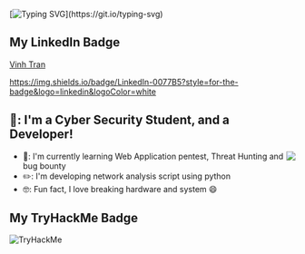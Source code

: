 [![Typing SVG](https://readme-typing-svg.herokuapp.com/?lines=Hi!+I+am+VTran;)](https://git.io/typing-svg)

## My LinkedIn Badge <br />
<div class="badge-base LI-profile-badge" data-locale="en_US" data-size="medium" data-theme="dark" data-type="VERTICAL" data-vanity="vinh-tran314" data-version="v1"><a class="badge-base__link LI-simple-link" href="https://www.linkedin.com/in/vinh-tran314?trk=profile-badge">Vinh Tran</a></div>

https://img.shields.io/badge/LinkedIn-0077B5?style=for-the-badge&logo=linkedin&logoColor=white

## 👋: I'm a Cyber Security Student, and a Developer!
<img align="right" src="https://media2.giphy.com/media/nDfwBfVsvYhPi/giphy.gif?cid=ecf05e47ywsgclvvh7szmca4tujz9odsf7dkd6hrf3oamdry&rid=giphy.gif&ct=g" />

- 📖: I'm currently learning Web Application pentest, Threat Hunting and bug bounty
- ✏️: I'm developing network analysis script using python
- 🤓: Fun fact, I love breaking hardware and system 😄

## My TryHackMe Badge <br />
<img src="https://tryhackme-badges.s3.amazonaws.com/vt196886.png" alt="TryHackMe">

